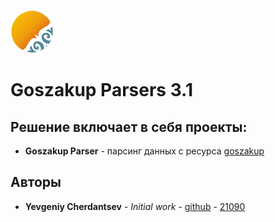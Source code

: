 ![alternativetext](./Resources/goszakup_logo.png)
# Goszakup Parsers 3.1

## Решение включает в себя проекты:
* **Goszakup Parser** - парсинг данных с ресурса [goszakup](https://www.goszakup.gov.kz)


## Авторы

* **Yevgeniy Cherdantsev** - *Initial work* - [github](https://github.com/ZhekaCher) - [21090](http://192.168.1.75:7990/users/e.cherdancev)